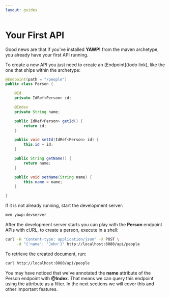 ```yaml
---
layout: guides
---
```

# Your First API

Good news are that if you've installed __YAWP!__ from the maven archetype, you already have
your first API running.

To create a new API you just need to create an [Endpoint](todo link), like the one that ships 
within the archetype:

~~~ java
@Endpoint(path = "/people")
public class Person {

	@Id
	private IdRef<Person> id;

	@Index
	private String name;

	public IdRef<Person> getId() {
		return id;
	}

	public void setId(IdRef<Person> id) {
		this.id = id;
	}

	public String getName() {
		return name;
	}

	public void setName(String name) {
		this.name = name;
	}

}
~~~

If it is not already running, start the development server:

~~~ bash
mvn yawp:devserver
~~~

After the development server starts you can play with the __Person__ endpoint APIs with cURL, to create a person,
execute in a shell:

~~~ bash
curl -H "Content-type: application/json" -X POST \
     -d "{'name': 'John'}" http://localhost:8080/api/people
~~~

To retrieve the created document, run:

~~~ bash
curl http://localhost:8080/api/people
~~~

You may have noticed that we've annotated the __name__ attribute of the Person endpoint with __@Index__. 
That means we can query this endpoint using the attribute as a filter. In the next sections we will cover this 
and other important features.
